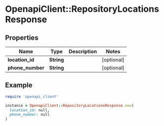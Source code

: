 # OpenapiClient::RepositoryLocationsResponse

## Properties

| Name | Type | Description | Notes |
| ---- | ---- | ----------- | ----- |
| **location_id** | **String** |  | [optional] |
| **phone_number** | **String** |  | [optional] |

## Example

```ruby
require 'openapi_client'

instance = OpenapiClient::RepositoryLocationsResponse.new(
  location_id: null,
  phone_number: null
)
```

